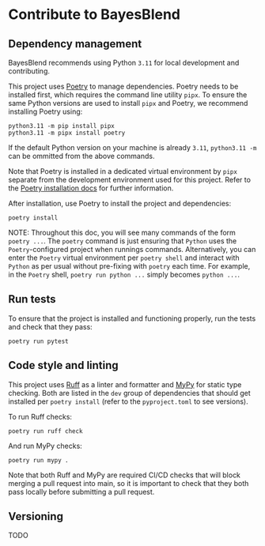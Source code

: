 # Contribute to BayesBlend

## Dependency management

BayesBlend recommends using Python `3.11` for local development and contributing.

This project uses [Poetry](https://python-poetry.org/) to manage dependencies. Poetry needs to be installed first, which requires the command line utility `pipx`. 
To ensure the same Python versions are used to install `pipx` and Poetry, we recommend installing Poetry using:

```
python3.11 -m pip install pipx
python3.11 -m pipx install poetry
```

If the default Python version on your machine is already `3.11`, `python3.11 -m` can be ommitted from the
above commands.

Note that Poetry is installed in a dedicated virtual environment by `pipx` separate from the development environment used for this project. Refer to the [Poetry installation docs](https://python-poetry.org/docs/#installing-with-pipx) for further information. 

After installation, use Poetry to install the project and dependencies: 

```
poetry install
```

NOTE: Throughout this doc, you will see many commands of the form `poetry ...`. The `poetry` command is just ensuring that `Python` uses the `Poetry`-configured project when runnings commands. Alternatively, you can enter the `Poetry` virtual environment per `poetry shell` and interact with `Python` as per usual without pre-fixing with `poetry` each time. For example, in the `Poetry` shell, `poetry run python ...` simply becomes `python ...`. 

## Run tests

To ensure that the project is installed and functioning properly, run the tests and check that they pass:

```
poetry run pytest
```

## Code style and linting

This project uses [Ruff](https://github.com/astral-sh/ruff) as a linter and formatter and [MyPy](https://mypy-lang.org/) for static type checking. Both are listed in the `dev` group of dependencies that should get installed per `poetry install` (refer to the `pyproject.toml` to see versions). 

To run Ruff checks: 

```
poetry run ruff check
```

And run MyPy checks: 

```
poetry run mypy .
```

Note that both Ruff and MyPy are required CI/CD checks that will block merging a pull request into main, so it is important to check that they both pass locally before submitting a pull request. 

## Versioning

TODO
